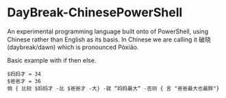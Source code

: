 DayBreak-ChinesePowerShell
==========================

An experimental programming language built onto of PowerShell, using Chinese rather than English as its basis. In Chinese we are calling it 破晓 (daybreak/dawn) which is pronounced Pòxiǎo.

Basic example with if then else.

    $妈妈才 = 34
    $爸爸才 = 36
    倘 { 比较 $妈妈才 -比 $爸爸才 -大} -就 “妈妈最大“ -否则 { 言 "爸爸最大也最胖"}
